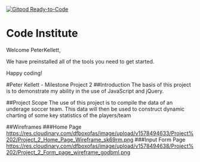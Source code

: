 [![Gitpod Ready-to-Code](https://img.shields.io/badge/Gitpod-Ready--to--Code-blue?logo=gitpod)](https://gitpod.io/#https://github.com/PeterKellett/project-2) 

# Code Institute

Welcome PeterKellett,

We have preinstalled all of the tools you need to get started.

Happy coding!

#Peter Kellett - Milestone Project 2
##Introduction
The basis of this project is to demonstrate my ability in the use of JavaScript and jQuery.

##Project Scope
The use of this project is to compile the data of an underage soccer team. This data will then be used to construct dynamic charting of some key statistics of the players/team

##Wireframes
###Home Page
https://res.cloudinary.com/dfboxofas/image/upload/v1578494633/Project%202/Project_2_Home_Page_Wireframe_sk69rm.png
###Input Form Page
https://res.cloudinary.com/dfboxofas/image/upload/v1578494638/Project%202/Project_2_Form_page_wireframe_godbml.png

